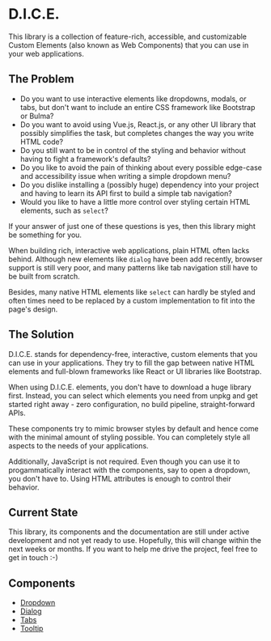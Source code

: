 # D.I.C.E.

This library is a collection of feature-rich, accessible, and customizable Custom Elements (also known as Web Components) that you can use in your web applications.

## The Problem

- Do you want to use interactive elements like dropdowns, modals, or tabs, but don't want to include an entire CSS framework like Bootstrap or Bulma?
- Do you want to avoid using Vue.js, React.js, or any other UI library that possibly simplifies the task, but completes changes the way you write HTML code?
- Do you still want to be in control of the styling and behavior without having to fight a framework's defaults?
- Do you like to avoid the pain of thinking about every possible edge-case and accessibility issue when writing a simple dropdown menu?
- Do you dislike installing a (possibly huge) dependency into your project and having to learn its API first to build a simple tab navigation?
- Would you like to have a little more control over styling certain HTML elements, such as `select`?

If your answer of just one of these questions is yes, then this library might be something for you.

When building rich, interactive web applications, plain HTML often lacks behind. Although new elements like `dialog` have been add recently, browser support is still very poor, and many patterns like tab navigation still have to be built from scratch.

Besides, many native HTML elements like `select` can hardly be styled and often times need to be replaced by a custom implementation to fit into the page's design.

## The Solution

D.I.C.E. stands for dependency-free, interactive, custom elements that you can use in your applications. They try to fill the gap between native HTML elements and full-blown frameworks like React or UI libraries like Bootstrap.

When using D.I.C.E. elements, you don't have to download a huge library first. Instead, you can select which elements you need from unpkg and get started right away - zero configuration, no build pipeline, straight-forward APIs.

These components try to mimic browser styles by default and hence come with the minimal amount of styling possible. You can completely style all aspects to the needs of your applications.

Additionally, JavaScript is not required. Even though you can use it to progammatically interact with the components, say to open a dropdown, you don't have to. Using HTML attributes is enough to control their behavior.

## Current State

This library, its components and the documentation are still under active development and not yet ready to use. Hopefully, this will change within the next weeks or months. If you want to help me drive the project, feel free to get in touch :-)

## Components

- [Dropdown](src/dropdown)
- [Dialog](src/dialog)
- [Tabs](src/tabs)
- [Tooltip](src/tooltip)
